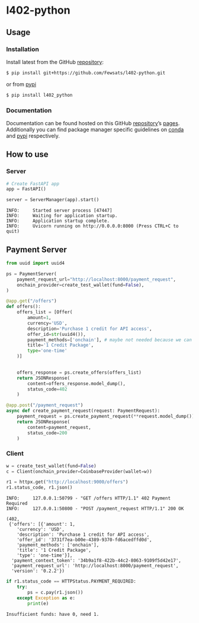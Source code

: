 # l402-python


<!-- WARNING: THIS FILE WAS AUTOGENERATED! DO NOT EDIT! -->

## Usage

### Installation

Install latest from the GitHub
[repository](https://github.com/Fewsats/l402-python):

``` sh
$ pip install git+https://github.com/Fewsats/l402-python.git
```

or from [pypi](https://pypi.org/project/l402-python/)

``` sh
$ pip install l402_python
```

### Documentation

Documentation can be found hosted on this GitHub
[repository](https://github.com/Fewsats/l402-python)’s
[pages](https://Fewsats.github.io/l402-python/). Additionally you can
find package manager specific guidelines on
[conda](https://anaconda.org/Fewsats/l402-python) and
[pypi](https://pypi.org/project/l402-python/) respectively.

## How to use

### Server

``` python
# Create FastAPI app
app = FastAPI()

server = ServerManager(app).start()
```

    INFO:     Started server process [47447]
    INFO:     Waiting for application startup.
    INFO:     Application startup complete.
    INFO:     Uvicorn running on http://0.0.0.0:8000 (Press CTRL+C to quit)

## Payment Server

``` python
from uuid import uuid4
```

``` python
ps = PaymentServer(
    payment_request_url="http://localhost:8000/payment_request",
    onchain_provider=create_test_wallet(fund=False),
)
```

``` python
@app.get("/offers")
def offers():
    offers_list = [Offer(
        amount=1,
        currency='USD',
        description='Purchase 1 credit for API access',
        offer_id=str(uuid4()),
        payment_methods=['onchain'], # maybe not needed because we can generate it from the payment provider
        title='1 Credit Package',
        type='one-time'
    )]

    
    offers_response = ps.create_offers(offers_list)
    return JSONResponse(
        content=offers_response.model_dump(),
        status_code=402
    )
```

``` python
@app.post("/payment_request")
async def create_payment_request(request: PaymentRequest):
    payment_request = ps.create_payment_request(**request.model_dump())
    return JSONResponse(
        content=payment_request,
        status_code=200
    )
```

### Client

``` python
w = create_test_wallet(fund=False)
c = Client(onchain_provider=CoinbaseProvider(wallet=w))
```

``` python
r1 = httpx.get("http://localhost:9000/offers")
r1.status_code, r1.json()
```

    INFO:     127.0.0.1:50799 - "GET /offers HTTP/1.1" 402 Payment Required
    INFO:     127.0.0.1:50800 - "POST /payment_request HTTP/1.1" 200 OK

    (402,
     {'offers': [{'amount': 1,
        'currency': 'USD',
        'description': 'Purchase 1 credit for API access',
        'offer_id': '3731f7ea-b00e-4389-9370-fd6acedffd0d',
        'payment_methods': ['onchain'],
        'title': '1 Credit Package',
        'type': 'one-time'}],
      'payment_context_token': '34b9a1f8-422b-44c2-8063-9109f5d42e17',
      'payment_request_url': 'http://localhost:8000/payment_request',
      'version': '0.2.2'})

``` python
if r1.status_code == HTTPStatus.PAYMENT_REQUIRED:
    try:
        ps = c.pay(r1.json())
    except Exception as e:
        print(e)
```

    Insufficient funds: have 0, need 1.
